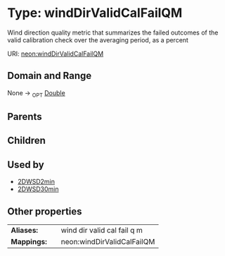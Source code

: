 
# Type: windDirValidCalFailQM


Wind direction quality metric that summarizes the failed outcomes of the valid calibration check over the averaging period, as a percent

URI: [neon:windDirValidCalFailQM](https://data.neonscience.org/windDirValidCalFailQM)


## Domain and Range

None ->  <sub>OPT</sub> [Double](types/Double.md)

## Parents


## Children


## Used by

 * [2DWSD2min](2DWSD2min.md)
 * [2DWSD30min](2DWSD30min.md)

## Other properties

|  |  |  |
| --- | --- | --- |
| **Aliases:** | | wind dir valid cal fail q m |
| **Mappings:** | | neon:windDirValidCalFailQM |

